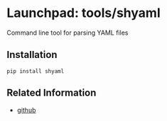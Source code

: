 # Launchpad: tools/shyaml
Command line tool for parsing YAML files

## Installation
```
pip install shyaml
```



## Related Information
  * [github](https://github.com/0k/shyaml)